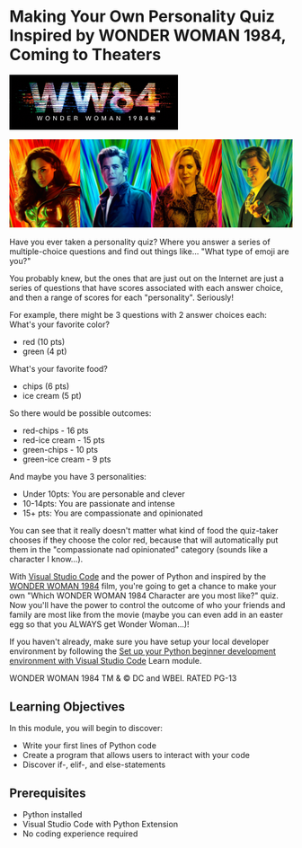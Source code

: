 # Making Your Own Personality Quiz Inspired by WONDER WOMAN 1984, Coming to Theaters

![Wonder Woman 1984 Film Card](../media/ww84_edu_github_title_card.png)

![Quiz Promo](../media/ww84_edu_02_github_program_quiz.png)

Have you ever taken a personality quiz? Where you answer a series of multiple-choice questions and find out things like... "What type of emoji are you?"

You probably knew, but the ones that are just out on the Internet are just a series of questions that have scores associated with each answer choice, and then a range of scores for each "personality". Seriously!

For example, there might be 3 questions with 2 answer choices each:  
What's your favorite color?
- red (10 pts)
- green (4 pt)

What's your favorite food?
- chips (6 pts)
- ice cream (5 pt)

So there would be  possible outcomes:
- red-chips - 16 pts
- red-ice cream - 15 pts
- green-chips - 10 pts
- green-ice cream - 9 pts

And maybe you have 3 personalities:
- Under 10pts: You are personable and clever
- 10-14pts: You are passionate and intense
- 15+ pts: You are compassionate and opinionated

You can see that it really doesn't matter what kind of food the quiz-taker chooses if they choose the color red, because that will automatically put them in the "compassionate nad opinionated" category (sounds like a character I know...). 

With [Visual Studio Code](https://code.visualstudio.com/learn/) and the power of Python and inspired by the [WONDER WOMAN 1984](https://www.wonderwomanfilm.com/) film, you're going to get a chance to make your own "Which WONDER WOMAN 1984 Character are you most like?" quiz. Now you'll have the power to control the outcome of who your friends and family are most like from the movie (maybe you can even add in an easter egg so that you ALWAYS get Wonder Woman...)!

If you haven't already, make sure you have setup your local developer environment by following the [Set up your Python beginner development environment with Visual Studio Code](https://docs.microsoft.com/en-us/learn/modules/python-install-vscode/) Learn module.

WONDER WOMAN 1984 TM & © DC and WBEI. RATED PG-13

## Learning Objectives

In this module, you will begin to discover: 

- Write your first lines of Python code
- Create a program that allows users to interact with your code
- Discover if-, elif-, and else-statements

## Prerequisites

- Python installed
- Visual Studio Code with Python Extension
- No coding experience required